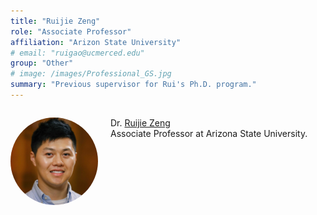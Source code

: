 ```yaml
---
title: "Ruijie Zeng"
role: "Associate Professor"
affiliation: "Arizon State University"
# email: "ruigao@ucmerced.edu"
group: "Other"
# image: /images/Professional_GS.jpg
summary: "Previous supervisor for Rui's Ph.D. program."
---
```



<div style="display: flex; align-items: flex-start; gap: 20px; margin-bottom: 20px;">

  <img src="/images/zeng-ruijie.jpg" alt="Ruijie Zeng"
       style="width: 140px; height: 140px; object-fit: cover; border-radius: 50%; flex-shrink: 0;">

  <div>
    <p>Dr. <a href="https://chi.asu.edu/2023/06/hydrologic-innovations-awards-3/" target="_blank">Ruijie Zeng</a><br>Associate Professor at Arizona State University.</p>
  </div>

</div>